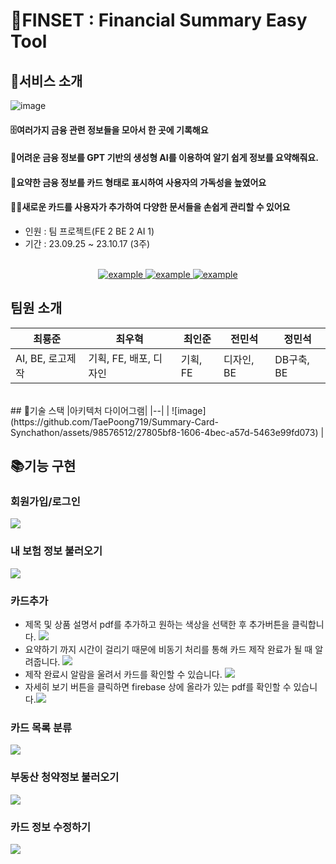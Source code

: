 
# 🎃FINSET : Financial Summary Easy Tool
## 🐶서비스 소개
![image](https://github.com/TaePoong719/Summary-Card-Synchathon/assets/98576512/992bf11f-ee52-4dab-a0b6-34feee98a2d1)
#### 🗄️여러가지 금융 관련 정보들을 모아서 **한 곳에 기록**해요
#### 📒어려운 금융 정보를 GPT 기반의 생성형 AI를 이용하여 알기 쉽게 **정보를 요약**해줘요.
#### 📖요약한 금융 정보를 카드 형태로 표시하여 사용자의 **가독성을 높였어요**
#### 👨‍🚀새로운 카드를 사용자가 추가하여 다양한 문서들을 **손쉽게 관리**할 수 있어요

- 인원 : 팀 프로젝트(FE 2 BE 2 AI 1)
- 기간 : 23.09.25 ~ 23.10.17 (3주)

<br/>
<div align=center>
	  <a href="https://summary-card-synchathon.netlify.app/" target="_blank">
	    <img src="https://img.shields.io/badge/배포 링크 -5289FF?style=for-the-badge&logoColor=white" alt="example"/>
	  </a>
	  	  <a href="https://kdt0-choiwuhyeok--lolchampionmanagementsystem.netlify.app/" target="_blank">
	    <img src="https://img.shields.io/badge/런칭 영상-FF0000?style=for-the-badge&logo=YouTube&logoColor=white" alt="example"/>
	  </a>
	  	  <a href="https://kdt0-choiwuhyeok--lolchampionmanagementsystem.netlify.app/" target="_blank">
	    <img src="https://img.shields.io/badge/상세 서비스-000000?style=for-the-badge&logo=Notion&logoColor=white" alt="example"/>
	  </a>
  </div>

## 팀원 소개
| 최룡준  | 최우혁 | 최인준 | 전민석 | 정민석|
|--- | --- | --- | --- | --- |
| AI, BE, 로고제작 | 기획, FE, 배포, 디자인 | 기획, FE | 디자인, BE | DB구축, BE|

<br>
## 🎁기술 스택
|아키텍처 다이어그램| 
|--|
| ![image](https://github.com/TaePoong719/Summary-Card-Synchathon/assets/98576512/27805bf8-1606-4bec-a57d-5463e99fd073) |

## 📚기능 구현
### 회원가입/로그인
![](https://file.notion.so/f/f/f32a4763-8f17-4080-af3f-2e4535556ea8/f009e0c6-2cb7-491d-91b3-a2ec0d1f6533/chrome-capture-2023-9-17_(1).gif?id=ce3607e9-5bfb-4ea3-80a5-2f7bfb5b7aa0&table=block&spaceId=f32a4763-8f17-4080-af3f-2e4535556ea8&expirationTimestamp=1698746400000&signature=HiIlMvkQ9or8P85GNwOGJqfoT7q0QtFqntzQri-sMZU&downloadName=chrome-capture-2023-9-17+%281%29.gif)

### 내 보험 정보 불러오기
![](https://file.notion.so/f/f/f32a4763-8f17-4080-af3f-2e4535556ea8/cd8f97e2-b559-486a-b327-c1dbfd668db4/Untitled.gif?id=18c5f497-e09f-4389-98d0-739dab008fab&table=block&spaceId=f32a4763-8f17-4080-af3f-2e4535556ea8&expirationTimestamp=1698746400000&signature=qJzqsDkVG66KRBvF5BJj7uYmI1VDNTVh3vz2_LizlC4&downloadName=Untitled.gif)

### 카드추가
- 제목 및 상품 설명서 pdf를 추가하고 원하는 색상을 선택한 후 추가버튼을 클릭합니다.
![](https://file.notion.so/f/f/f32a4763-8f17-4080-af3f-2e4535556ea8/6154de0b-771e-4354-b448-d1e39649a3ea/Untitled.gif?id=a7bec509-c0ae-455e-8810-3a447823ac63&table=block&spaceId=f32a4763-8f17-4080-af3f-2e4535556ea8&expirationTimestamp=1698746400000&signature=MpEtRixYbytXtNWbGnduEca8IEv3hjSy1NqCe4tysk8&downloadName=Untitled.gif)
- 요약하기 까지 시간이 걸리기 때문에 비동기 처리를 통해 카드 제작 완료가 될 때 알려줍니다.
![](https://file.notion.so/f/f/f32a4763-8f17-4080-af3f-2e4535556ea8/77794915-e472-4924-b857-dd2564086636/Untitled.gif?id=7c47bb4c-1047-4aaa-9668-b470b55c25cb&table=block&spaceId=f32a4763-8f17-4080-af3f-2e4535556ea8&expirationTimestamp=1698746400000&signature=j8Uv4DD7bxR4gssyxQPqibLYGUN5tRTdY9VOu1nsvj4&downloadName=Untitled.gif)
- 제작 완료시 알람을 울려서 카드를 확인할 수 있습니다.
![](https://file.notion.so/f/f/f32a4763-8f17-4080-af3f-2e4535556ea8/8b16bd1a-43a8-41a3-af9c-88f1d96517a9/Untitled.gif?id=d241ba44-e569-4ff8-87a0-a9a42acdcb92&table=block&spaceId=f32a4763-8f17-4080-af3f-2e4535556ea8&expirationTimestamp=1698746400000&signature=zWoLf8FTLw_leMIzZcvmwGd_heM9FCse3QaC_KKYg4s&downloadName=Untitled.gif)
- 자세히 보기 버튼을 클릭하면 firebase 상에 올라가 있는 pdf를 확인할 수 있습니다.![](https://file.notion.so/f/f/f32a4763-8f17-4080-af3f-2e4535556ea8/54c7342f-a8fc-418a-90dd-b235620114fa/Untitled.gif?id=adf31946-66a9-451e-9617-a1f64f643727&table=block&spaceId=f32a4763-8f17-4080-af3f-2e4535556ea8&expirationTimestamp=1698746400000&signature=GBYU85u7KlT-M-n4OGImKTHeBaG4JR2Tt8avvMb14Xg&downloadName=Untitled.gif)

### 카드 목록 분류
![](https://file.notion.so/f/f/f32a4763-8f17-4080-af3f-2e4535556ea8/9d4106bc-71af-445d-bac9-901e111d97b2/Untitled.gif?id=39f88b6c-8ab0-4967-82d2-792669e95334&table=block&spaceId=f32a4763-8f17-4080-af3f-2e4535556ea8&expirationTimestamp=1698746400000&signature=OahDY59fHWtCe_Vf5DnyisBvrxe8dqm6BhSXpUoP-5Q&downloadName=Untitled.gif)

### 부동산 청약정보 불러오기
![](https://file.notion.so/f/f/f32a4763-8f17-4080-af3f-2e4535556ea8/0b2f5d57-cef4-45b3-9901-558072314acb/Untitled.gif?id=d39fa014-1eb0-431b-9078-13abcacfb6df&table=block&spaceId=f32a4763-8f17-4080-af3f-2e4535556ea8&expirationTimestamp=1698746400000&signature=R-a5zc5_n3cDMBw2VAqgTPtqoUoWt5fLG2JgKvfg9Ps&downloadName=Untitled.gif)

### 카드 정보 수정하기
![](https://file.notion.so/f/f/f32a4763-8f17-4080-af3f-2e4535556ea8/2b9991ef-736f-4b6f-be41-9d6bd68b823e/Untitled.gif?id=549e57b8-e154-4c49-94db-7482f30c6615&table=block&spaceId=f32a4763-8f17-4080-af3f-2e4535556ea8&expirationTimestamp=1698746400000&signature=1vQK_9iezP0SIZ7mGkDei8SRPTJ4nhasOnBF1R6yZ3Y&downloadName=Untitled.gif)